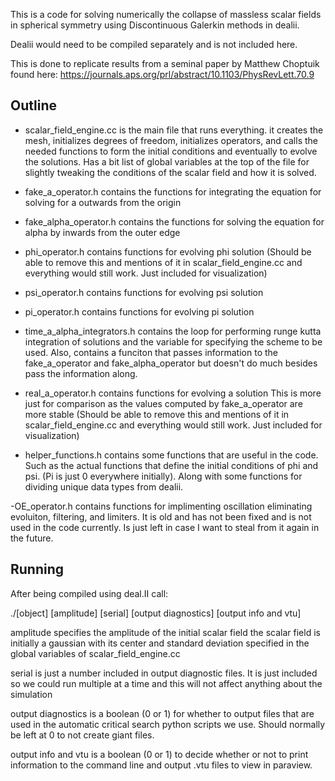 This is a code for solving numerically the collapse of massless scalar fields
in spherical symmetry using Discontinuous Galerkin methods in dealii.

Dealii would need to be compiled separately and is not included here.

This is done to replicate results from a seminal paper by Matthew Choptuik
found here: https://journals.aps.org/prl/abstract/10.1103/PhysRevLett.70.9

## Outline

- scalar_field_engine.cc is the main file that runs everything.
	it creates the mesh, initializes degrees of freedom, 
	initializes operators, and calls the needed functions
	to form the initial conditions and eventually to evolve
	the solutions. Has a bit list of global variables at the
	top of the file for slightly tweaking the conditions
	of the scalar field and how it is solved.
	
- fake_a_operator.h contains the functions for integrating the
	equation for solving for a outwards from the origin
	
- fake_alpha_operator.h contains the functions for solving the
	equation for alpha by inwards from the outer edge
	
- phi_operator.h contains functions for evolving phi solution
	(Should be able to remove this and mentions of it
	in scalar_field_engine.cc and everything would still
	work. Just included for visualization)

- psi_operator.h contains functions for evolving psi solution

- pi_operator.h contains functions for evolving pi solution

- time_a_alpha_integrators.h contains the loop for performing
	runge kutta integration of solutions and the variable
	for specifying the scheme to be used.
	Also, contains a funciton that passes information to
	the fake_a_operator and fake_alpha_operator but
	doesn't do much besides pass the information along.
	
- real_a_operator.h contains functions for evolving a solution
	This is more just for comparison as the values computed
	by fake_a_operator are more stable
	(Should be able to remove this and mentions of it
	in scalar_field_engine.cc and everything would still
	work. Just included for visualization)
	
- helper_functions.h contains some functions that are useful in 
	the code. Such as the actual functions that define the
	initial conditions of phi and psi. (Pi is just 0
	everywhere initially). Along with some functions for
	dividing unique data types from dealii.
	
-OE_operator.h contains functions for implimenting oscillation
	eliminating evoluiton, filtering, and limiters. It 
	is old and has not been fixed and is not used in
	the code currently. Is just left in case I want
	to steal from it again in the future.
	
## Running

After being compiled using deal.II call:

./[object] [amplitude] [serial] [output diagnostics] [output info and vtu]

amplitude specifies the amplitude of the initial scalar field
the scalar field is initially a gaussian with its center and 
standard deviation specified in the global variables of
scalar_field_engine.cc

serial is just a number included in output diagnostic files.
It is just included so we could run multiple at a time and
this will not affect anything about the simulation

output diagnostics is a boolean (0 or 1) for whether to output
files that are used in the automatic critical search python scripts
we use. Should normally be left at 0 to not create giant 
files.

output info and vtu is a boolean (0 or 1) to decide whether or not to
print information to the command line and output .vtu files
to view in paraview. 
